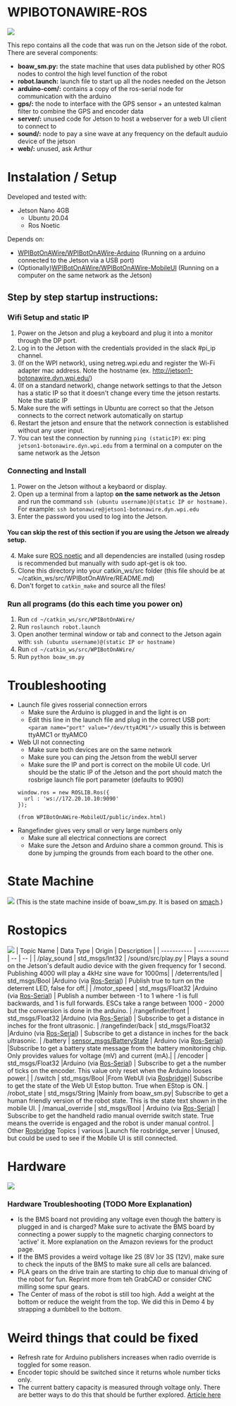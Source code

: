 # WPIBOTONAWIRE-ROS
![](poster.jpg)

This repo contains all the code that was run on the Jetson side of the robot. There are several components:
- **boaw_sm.py:** the state machine that uses data published by other ROS nodes to control the high level function of the robot
- **robot.launch:** launch file to start up all the nodes needed on the Jetson 
- **arduino-com/:** contains a copy of the ros-serial node for communication with the arduino
- **gps/:** the node to interface with the GPS sensor + an untested kalman filter to combine the GPS and encoder data
- **server/:** unused code for Jetson to host a webserver for a web UI client to connect to
- **sound/:** node to pay a sine wave at any frequency on the default auduio device of the jetson
- **web/:** unused, ask Arthur

# Instalation / Setup

Developed and tested with:
- Jetson Nano 4GB
    - Ubuntu 20.04
    - Ros Noetic

Depends on:
- [WPIBotOnAWire/WPIBotOnAWire-Arduino](https://github.com/WPIBotOnAWire/WPIBotOnAWire-Arduino) (Running on a arduino connected to the Jetson via a USB port)
- (Optionally)[WPIBotOnAWire/WPIBotOnAWire-MobileUI](https://github.com/WPIBotOnAWire/WPIBotOnAWire-MobileUI) (Running on a computer on the same network as the Jetson)

## Step by step startup instructions:

### Wifi Setup and static IP
1. Power on the Jetson and plug a keyboard and plug it into a monitor through the DP port.
2. Log in to the Jetson with the credentials provided in the slack #pi_ip channel.
3. (If on the WPI network), using netreg.wpi.edu and register the Wi-Fi adapter mac address. Note the hostname (ex. http://jetson1-botonawire.dyn.wpi.edu/)
4. (If on a standard network), change network settings to that the Jetson has a static IP so that it doesn't change every time the jetson restarts. Note the static IP
5. Make sure the wifi settings in Ubuntu are correct so that the Jetson connects to the correct network automatically on startup
6. Restart the jetson and ensure that the network connection is established without any user input.
7. You can test the connection by running `ping (staticIP)` ex: ping `jetson1-botonawire.dyn.wpi.edu` from a terminal on a computer on the same network as the Jetson

### Connecting and Install

1. Power on the Jetson without a keybaord or display.
2. Open up a terminal from a laptop **on the same network as the Jetson** and run the command `ssh (ubuntu username)@(static IP or hostname)`. For example: `ssh botonawire@jetson1-botonawire.dyn.wpi.edu`
3. Enter the password you used to log into the Jetson.
#### You can skip the rest of this section if you are using the Jetson we already setup.
4. Make sure [ROS noetic](http://wiki.ros.org/noetic/Installation/Ubuntu) and all dependencies are installed (using rosdep is recommended but manually with sudo apt-get is ok too.
5. Clone this directory into your catkin_ws/src folder (this file should be at ~/catkin_ws/src/WPIBotOnAWire/README.md)
6. Don't forget to `catkin_make` and source all the files!

### Run all programs (do this each time you power on)
1. Run `cd ~/catkin_ws/src/WPIBotOnAWire/`
2. Run `roslaunch robot.launch`
3. Open another terminal window or tab and connect to the Jetson again with: `ssh (ubuntu username)@(static IP or hostname)`
4. Run `cd ~/catkin_ws/src/WPIBotOnAWire/`
5. Run `python boaw_sm.py`

# Troubleshooting
- Launch file gives rosserial connection errors
    - Make sure the Arduino is plugged in and the light is on
    - Edit this line in the launch file and plug in the correct USB port: ` <param name="port" value="/dev/ttyACM1"/>` usually this is between ttyAMC1 or ttyAMC0
- Web UI not connecting
    - Make sure both devices are on the same network
    - Make sure you can ping the Jetson from the webUI server
    - Make sure the IP and port is correct on the mobile UI code. Url should be the static IP of the Jetson and the port should match the rosbrige launch file port parameter (defaults to 9090)
    ```  
    window.ros = new ROSLIB.Ros({
      url : 'ws://172.20.10.10:9090'
    }); 

    (from WPIBotOnAWire-MobileUI/public/index.html)
    ```
- Rangefinder gives very small or very large numbers only
    - Make sure all electrical connections are correct
    - Make sure the Jetson and Arduino share a common ground. This is done by jumping the grounds from each board to the other one.

# State Machine
![](sm_img.png)
(This is the state machine inside of boaw_sm.py. It is based on [smach](https://www.google.com/search?client=safari&rls=en&q=smach&ie=UTF-8&oe=UTF-8).)

# Rostopics
![](software.png)
| Topic Name     | Data Type | Origin | Description |
| ----------- | ----------- | -- | -- |
| /play_sound   | std_msgs/Int32        | /sound/src/play.py | Plays a sound on the Jetson's default audio device with the given frequency for 1 second. Publishing 4000 will play a 4kHz sine wave for 1000ms|
| /deterrents/led   | std_msgs/Bool        |Arduino (via [Ros-Serial](http://wiki.ros.org/rosserial)) | Publish true to turn on the deterrent LED, false for off.|
| /motor_speed   | std_msgs/Float32        |Arduino (via [Ros-Serial](http://wiki.ros.org/rosserial)) | Publish a number between -1 to 1 where -1 is full backwards, and 1 is full forwards. ESCs take a range between 1000 - 2000 but the conversion is done in the arduino.
| /rangefinder/front   | std_msgs/Float32        |Arduino (via [Ros-Serial](http://wiki.ros.org/rosserial)) | Subscribe to get a distance in inches for the front ultrasonic. 
| /rangefinder/back   | std_msgs/Float32        |Arduino (via [Ros-Serial](http://wiki.ros.org/rosserial)) | Subscribe to get a distance in inches for the back ultrasonic. 
| /battery   | [sensor_msgs/BatteryState](https://docs.ros.org/en/melodic/api/sensor_msgs/html/msg/BatteryState.html) | Arduino (via [Ros-Serial](http://wiki.ros.org/rosserial)) |Subscribe to get a battery state message from the battery monitoring chip. Only provides values for voltage (mV) and current (mA).|
| /encoder   | std_msgs/Float32        |Arduino (via [Ros-Serial](http://wiki.ros.org/rosserial)) | Subscribe to get a the number of ticks on the encoder. This value only reset when the Arduino looses power.|
| /switch   | std_msgs/Bool        |From WebUI (via [Rosbridge](http://wiki.ros.org/rosbridge_suite))| Subscribe to get the state of the Web UI Estop button. True when EStop is ON.
| /robot_state   | std_msgs/String        |Mainly from boaw_sm.py| Subscribe to get a human friendly version of the robot state. This is the state text shown in the mobile UI.
| /manual_override | std_msgs/Bool | Arduino (via [Ros-Serial](http://wiki.ros.org/rosserial)) | Subscribe to get the handheld radio manual override switch state. True means the override is engaged and the robot is under manual control.
| Other [Rosbridge](http://wiki.ros.org/rosbridge_suite) Topics   | various       |Launch file rosbridge_server  | Unused, but could be used to see if the Mobile UI is still connected. 

# Hardware
![](wiring.png)
### Hardware Troubleshooting (TODO More Explanation)
- Is the BMS board not providing any voltage even though the battery is plugged in and is charged? Make sure to activate the BMS board by connecting a power supply to the magnetic charging connectors to 'active' it. More explanation on the Amazon reviews for the product page.
- If the BMS provides a weird voltage like 2S (8V )or 3S (12V), make sure to check the inputs of the BMS to make sure all cells are balanced. 
- PLA gears on the drive train are starting to chip due to manual driving of the robot for fun. Reprint more from teh GrabCAD or consider CNC milling some spur gears.
- The Center of mass of the robot is still too high. Add a weight at the bottom or reduce the weight from the top. We did this in Demo 4 by strapping a dumbbell to the bottom. 


# Weird things that could be fixed
- Refresh rate for Arduino publishers increases when radio override is toggled for some reason.
- Encoder topic should be switched since it returns whole number ticks only.
- The current battery capacity is measured through voltage only. There are better ways to do this that should be further explored. [Article here](https://www.scienceabc.com/innovation/what-are-the-different-methods-to-estimate-the-state-of-charge-of-batteries.html)
